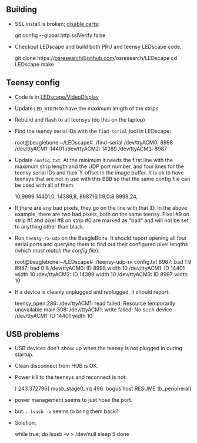 Building
--------

* SSL install is broken; [disable certs](http://derekmolloy.ie/fixing-git-and-curl-certificates-problem-on-beaglebone-blac/):

	git config --global http.sslVerify false

* Checkout LEDscape and build both PRU and teensy LEDscape code.

	git clone https://osresearch@github.com/osresearch/LEDscape
	cd LEDscape
	make


Teensy config
-------------

* Code is in [LEDscape/VideoDisplay](https://github.com/osresearch/LEDscape/VideoDisplay/)
* Update `LED_WIDTH` to have the maximum length of the strips
* Rebuild and flash to all teensys (do this on the laptop)

* Find the teensy serial IDs with the `find-serial` tool in LEDscape:

	root@beaglebone:~/LEDscape# ./find-serial 
	/dev/ttyACM0: 8998
	/dev/ttyACM1: 14401
	/dev/ttyACM2: 14389
	/dev/ttyACM3: 8987

* Update `config.txt`.  At the minimum it needs the first line with the
maximum strip length and the UDP port number, and four lines for the
teensy serial IDs and their Y-offset in the image buffer.  It is ok
to have teensys that are not in use with this BBB so that the same
config file can be used with all of them.

	10,9999
	14401,0,
	14389,8,
	8987,16,1:9,0:8
	8998,24,

* If there are any bad pixels, they go on the line with that ID.  In the
above example, there are two bad pixels, both on the same teensy.
Pixel #9 on strip #1 and pixel #8 on strip #0 are marked as "bad" and
will not be set to anything other than black.

* Run `teensy-rx-udp` on the BeagleBone.  It should report opening all
four serial ports and querying them to find out their configured pixel
lengths (which *must match the config file*):

	root@beaglebone:~/LEDscape# ./teensy-udp-rx  config.txt
	8987: bad 1:9
	8987: bad 0:8
	/dev/ttyACM0: ID 8998 width 10
	/dev/ttyACM1: ID 14401 width 10
	/dev/ttyACM2: ID 14389 width 10
	/dev/ttyACM3: ID 8987 width 10

* If a device is cleanly unplugged and replugged, it should report:

	teensy_open:286: /dev/ttyACM1: read failed: Resource temporarily unavailable
	main:508: /dev/ttyACM1: write failed: No such device
	/dev/ttyACM1: ID 14401 width 10

USB problems
------------

* USB devices don't show up when the teensy is not plugged in during startup.
* Clean disconnect from HUB is OK.
* Power kill to the teensys and reconnect is not:

	[  243.372796] musb_stage0_irq 496: bogus host RESUME (b_peripheral)

* power management seems to just hose the port.
* but....  `lsusb -v` seems to bring them back?
* Solution:

	while true; do
		lsusb -v > /dev/null
		sleep 5
	done

